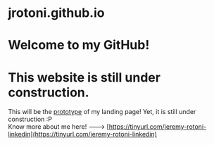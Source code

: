 # jrotoni.github.io
# Welcome to my GitHub!
# This website is still under construction.
This will be the [prototype](https://jrotoni.github.io/b3nc-rotoni-jeremy/mod00-01/) of my landing page! Yet, it is still under construction :P  
Know more about me here! ---> [https://tinyurl.com/jeremy-rotoni-linkedin](https://tinyurl.com/jeremy-rotoni-linkedin) 